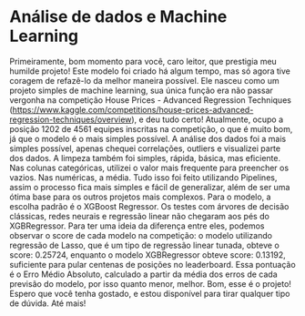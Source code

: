# Análise de dados e Machine Learning
Primeiramente, bom momento para você, caro leitor, que prestigia meu humilde projeto!
Este modelo foi criado há algum tempo, mas só agora tive coragem de refazê-lo da melhor maneira possível.
Ele nasceu como um projeto simples de machine learning, sua única função era não passar vergonha na competição House Prices - Advanced Regression Techniques (https://www.kaggle.com/competitions/house-prices-advanced-regression-techniques/overview), e deu tudo certo!
Atualmente, ocupo a posição 1202 de 4561 equipes inscritas na competição, o que é muito bom, já que o modelo é o mais simples possível.
A análise dos dados foi a mais simples possível, apenas chequei correlações, outliers e visualizei parte dos dados.
A limpeza também foi simples, rápida, básica, mas eficiente. Nas colunas categóricas, utilizei o valor mais frequente para preencher os vazios. Nas numéricas, a média.
Tudo isso foi feito utilizando Pipelines, assim o processo fica mais simples e fácil de generalizar, além de ser uma ótima base para os outros projetos mais complexos.
Para o modelo, a escolha padrão é o XGBoost Regressor. Os testes com árvores de decisão clássicas, redes neurais e regressão linear não chegaram aos pés do XGBRegressor.
Para ter uma ideia da diferença entre eles, podemos observar o score de cada modelo na competição: o modelo utilizando regressão de Lasso, que é um tipo de regressão linear tunada, obteve o score: 0.25724, enquanto o modelo XGBRegressor obteve score: 0.13192, suficiente para pular centenas de posições no leaderboard.
Essa pontuação é o Erro Médio Absoluto, calculado a partir da média dos erros de cada previsão do modelo, por isso quanto menor, melhor.
Bom, esse é o projeto! Espero que você tenha gostado, e estou disponível para tirar qualquer tipo de dúvida.
Até mais!
